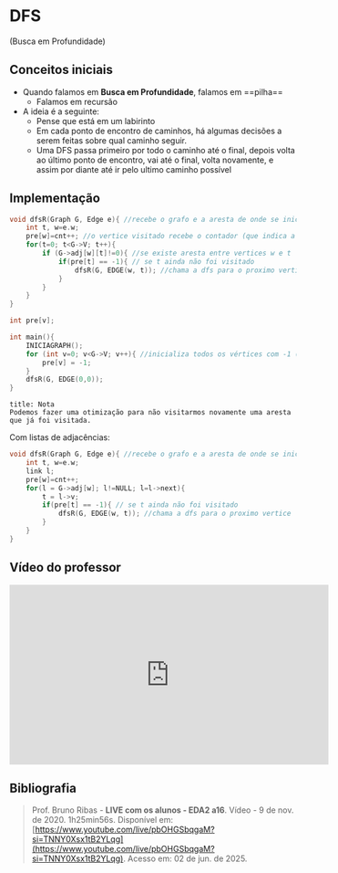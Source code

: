 # DFS
(Busca em Profundidade)

## Conceitos iniciais
- Quando falamos em **Busca em Profundidade**, falamos em ==pilha== 
	- Falamos em recursão
- A ideia é a seguinte:
	- Pense que está em um labirinto
	- Em cada ponto de encontro de caminhos, há algumas decisões a serem feitas sobre qual caminho seguir.
	- Uma DFS passa primeiro por todo o caminho até o final, depois volta ao último ponto de encontro, vai até o final, volta novamente, e assim por diante até ir pelo ultimo caminho possível

## Implementação
```c
void dfsR(Graph G, Edge e){ //recebe o grafo e a aresta de onde se inicia
	int t, w=e.w;
	pre[w]=cnt++; //o vertice visitado recebe o contador (que indica a ordem da visita). contador é incrementado no final
	for(t=0; t<G->V; t++){
		if (G->adj[w][t]!=0){ //se existe aresta entre vertices w e t
			if(pre[t] == -1){ // se t ainda não foi visitado
				dfsR(G, EDGE(w, t)); //chama a dfs para o proximo vertice
			}
		}
	}
}

int pre[v];

int main(){
	INICIAGRAPH();
	for (int v=0; v<G->V; v++){ //inicializa todos os vértices com -1 (não visitados)
		pre[v] = -1;
	}
	dfsR(G, EDGE(0,0));
}
```

```ad-note
title: Nota
Podemos fazer uma otimização para não visitarmos novamente uma aresta que já foi visitada.
```

Com listas de adjacências:
```c
void dfsR(Graph G, Edge e){ //recebe o grafo e a aresta de onde se inicia
	int t, w=e.w;
	link l;
	pre[w]=cnt++;
	for(l = G->adj[w]; l!=NULL; l=l->next){
		t = l->v;
		if(pre[t] == -1){ // se t ainda não foi visitado
			dfsR(G, EDGE(w, t)); //chama a dfs para o proximo vertice
		}
	}
}
```

## Vídeo do professor
<iframe width="560" height="315" src="https://www.youtube.com/embed/pbOHGSbqgaM?si=TNNY0Xsx1tB2YLqg" title="YouTube video player" frameborder="0" allow="accelerometer; autoplay; clipboard-write; encrypted-media; gyroscope; picture-in-picture; web-share" referrerpolicy="strict-origin-when-cross-origin" allowfullscreen></iframe>

## Bibliografia
> Prof. Bruno Ribas - **LIVE com os alunos - EDA2 a16**. Vídeo - 9 de nov. de 2020. 1h25min56s. Disponível em: [https://www.youtube.com/live/pbOHGSbqgaM?si=TNNY0Xsx1tB2YLqg](https://www.youtube.com/live/pbOHGSbqgaM?si=TNNY0Xsx1tB2YLqg). Acesso em: 02 de jun. de 2025. 